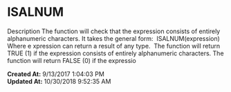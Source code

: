 # ISALNUM

Description The function will check that the expression consists of entirely alphanumeric characters. It takes the general form:  ISALNUM(expression) Where e xpression can return a result of any type.  The function will return TRUE (1) if the expression consists of entirely alphanumeric characters. The function will return FALSE (0) if the expressio  

**Created At:** 9/13/2017 1:04:03 PM  
**Updated At:** 10/30/2018 9:52:35 AM  

